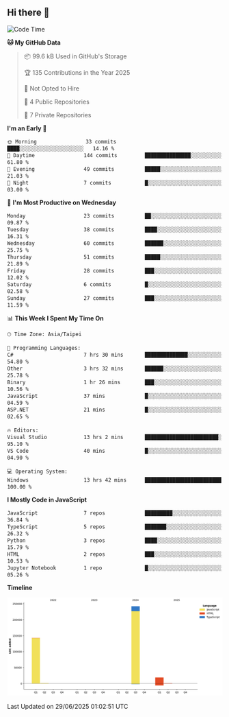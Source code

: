 ## Hi there 👋

<!--
**Latisha19/Latisha19** is a ✨ _special_ ✨ repository because its `README.md` (this file) appears on your GitHub profile.

Here are some ideas to get you started:

- 🔭 I’m currently working on ...
- 🌱 I’m currently learning ...
- 👯 I’m looking to collaborate on ...
- 🤔 I’m looking for help with ...
- 💬 Ask me about ...
- 📫 How to reach me: ...
- 😄 Pronouns: ...
- ⚡ Fun fact: ...
-->

<!--START_SECTION:waka-->
![Code Time](http://img.shields.io/badge/Code%20Time-1%2C626%20hrs%2053%20mins-blue)

**🐱 My GitHub Data** 

> 📦 99.6 kB Used in GitHub's Storage 
 > 
> 🏆 135 Contributions in the Year 2025
 > 
> 🚫 Not Opted to Hire
 > 
> 📜 4 Public Repositories 
 > 
> 🔑 7 Private Repositories 
 > 
**I'm an Early 🐤** 

```text
🌞 Morning                33 commits          ████░░░░░░░░░░░░░░░░░░░░░   14.16 % 
🌆 Daytime                144 commits         ███████████████░░░░░░░░░░   61.80 % 
🌃 Evening                49 commits          █████░░░░░░░░░░░░░░░░░░░░   21.03 % 
🌙 Night                  7 commits           █░░░░░░░░░░░░░░░░░░░░░░░░   03.00 % 
```
📅 **I'm Most Productive on Wednesday** 

```text
Monday                   23 commits          ██░░░░░░░░░░░░░░░░░░░░░░░   09.87 % 
Tuesday                  38 commits          ████░░░░░░░░░░░░░░░░░░░░░   16.31 % 
Wednesday                60 commits          ██████░░░░░░░░░░░░░░░░░░░   25.75 % 
Thursday                 51 commits          █████░░░░░░░░░░░░░░░░░░░░   21.89 % 
Friday                   28 commits          ███░░░░░░░░░░░░░░░░░░░░░░   12.02 % 
Saturday                 6 commits           █░░░░░░░░░░░░░░░░░░░░░░░░   02.58 % 
Sunday                   27 commits          ███░░░░░░░░░░░░░░░░░░░░░░   11.59 % 
```


📊 **This Week I Spent My Time On** 

```text
🕑︎ Time Zone: Asia/Taipei

💬 Programming Languages: 
C#                       7 hrs 30 mins       ██████████████░░░░░░░░░░░   54.80 % 
Other                    3 hrs 32 mins       ██████░░░░░░░░░░░░░░░░░░░   25.78 % 
Binary                   1 hr 26 mins        ███░░░░░░░░░░░░░░░░░░░░░░   10.56 % 
JavaScript               37 mins             █░░░░░░░░░░░░░░░░░░░░░░░░   04.59 % 
ASP.NET                  21 mins             █░░░░░░░░░░░░░░░░░░░░░░░░   02.65 % 

🔥 Editors: 
Visual Studio            13 hrs 2 mins       ████████████████████████░   95.10 % 
VS Code                  40 mins             █░░░░░░░░░░░░░░░░░░░░░░░░   04.90 % 

💻 Operating System: 
Windows                  13 hrs 42 mins      █████████████████████████   100.00 % 
```

**I Mostly Code in JavaScript** 

```text
JavaScript               7 repos             █████████░░░░░░░░░░░░░░░░   36.84 % 
TypeScript               5 repos             ███████░░░░░░░░░░░░░░░░░░   26.32 % 
Python                   3 repos             ████░░░░░░░░░░░░░░░░░░░░░   15.79 % 
HTML                     2 repos             ███░░░░░░░░░░░░░░░░░░░░░░   10.53 % 
Jupyter Notebook         1 repo              █░░░░░░░░░░░░░░░░░░░░░░░░   05.26 % 
```



**Timeline**

![Lines of Code chart](https://raw.githubusercontent.com/Latisha19/Latisha19/main/assets/bar_graph.png)


 Last Updated on 29/06/2025 01:02:51 UTC
<!--END_SECTION:waka-->
